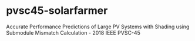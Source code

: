 # pvsc45-solarfarmer
Accurate Performance Predictions of Large PV Systems with Shading using Submodule Mismatch Calculation - 2018 IEEE PVSC-45
